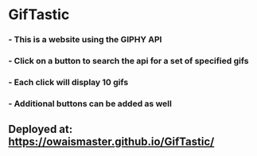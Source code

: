 # GifTastic
### - This is a website using the GIPHY API
### - Click on a button to search the api for a set of specified gifs
### - Each click will display 10 gifs
### - Additional buttons can be added as well
## Deployed at: https://owaismaster.github.io/GifTastic/
